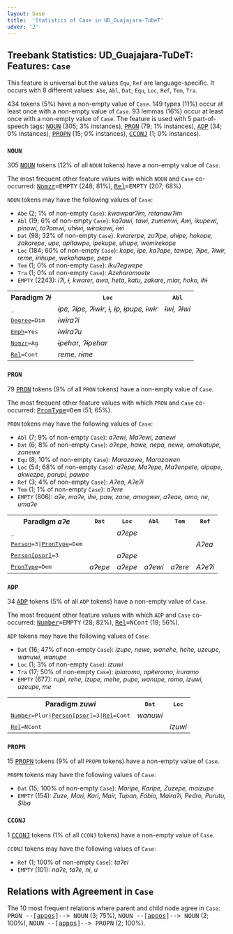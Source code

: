 ```yaml
---
layout: base
title:  'Statistics of Case in UD_Guajajara-TuDeT'
udver: '2'
---
```


## Treebank Statistics: UD_Guajajara-TuDeT: Features: `Case`

This feature is universal but the values `Equ`, `Ref` are language-specific.
It occurs with 8 different values: `Abe`, `Abl`, `Dat`, `Equ`, `Loc`, `Ref`, `Tem`, `Tra`.

434 tokens (5%) have a non-empty value of `Case`.
149 types (11%) occur at least once with a non-empty value of `Case`.
93 lemmas (16%) occur at least once with a non-empty value of `Case`.
The feature is used with 5 part-of-speech tags: <tt><a href="gub_tudet-pos-NOUN.html">NOUN</a></tt> (305; 3% instances), <tt><a href="gub_tudet-pos-PRON.html">PRON</a></tt> (79; 1% instances), <tt><a href="gub_tudet-pos-ADP.html">ADP</a></tt> (34; 0% instances), <tt><a href="gub_tudet-pos-PROPN.html">PROPN</a></tt> (15; 0% instances), <tt><a href="gub_tudet-pos-CCONJ.html">CCONJ</a></tt> (1; 0% instances).

### `NOUN`

305 <tt><a href="gub_tudet-pos-NOUN.html">NOUN</a></tt> tokens (12% of all `NOUN` tokens) have a non-empty value of `Case`.

The most frequent other feature values with which `NOUN` and `Case` co-occurred: <tt><a href="gub_tudet-feat-Nomzr.html">Nomzr</a></tt><tt>=EMPTY</tt> (248; 81%), <tt><a href="gub_tudet-feat-Rel.html">Rel</a></tt><tt>=EMPTY</tt> (207; 68%).

`NOUN` tokens may have the following values of `Case`:

* `Abe` (2; 1% of non-empty `Case`): <em>kwawparʔɨm, retanawʔɨm</em>
* `Abl` (19; 6% of non-empty `Case`): <em>kaʔawi, tawi, zumenwi, Awi, ikupewi, pinowi, toʔomwi, uhɨwi, wɨrakawi, ɨwi</em>
* `Dat` (98; 32% of non-empty `Case`): <em>kwarerpe, zuʔipe, uhɨpe, hokope, zakarepe, upe, apitawpe, ipekupe, uhupe, wemirekope</em>
* `Loc` (184; 60% of non-empty `Case`): <em>kope, ɨpe, kaʔape, tawpe, ʔɨpe, ʔɨwɨr, reme, ɨrɨhupe, wekohawpe, pepe</em>
* `Tem` (1; 0% of non-empty `Case`): <em>Ikuʔegwepe</em>
* `Tra` (1; 0% of non-empty `Case`): <em>Azeharomoete</em>
* `EMPTY` (2243): <em>iʔi, ɨ, kwarer, awa, heta, katu, zakare, miar, hoko, ihɨ</em>

<table>
  <tr><th>Paradigm <i>ʔɨ</i></th><th><tt>Loc</tt></th><th><tt>Abl</tt></th></tr>
  <tr><td><tt>_</tt></td><td><em>ɨpe, ʔɨpe, ʔɨwɨr, ɨ, ɨp, ɨpupe, ɨwɨr</em></td><td><em>ɨwi, ʔɨwi</em></td></tr>
  <tr><td><tt><tt><a href="gub_tudet-feat-Degree.html">Degree</a></tt><tt>=Dim</tt></tt></td><td><em>ɨwɨraʔi</em></td><td></td></tr>
  <tr><td><tt><tt><a href="gub_tudet-feat-Emph.html">Emph</a></tt><tt>=Yes</tt></tt></td><td><em>ɨwɨraʔu</em></td><td></td></tr>
  <tr><td><tt><tt><a href="gub_tudet-feat-Nomzr.html">Nomzr</a></tt><tt>=Ag</tt></tt></td><td><em>ɨpehar, ʔɨpehar</em></td><td></td></tr>
  <tr><td><tt><tt><a href="gub_tudet-feat-Rel.html">Rel</a></tt><tt>=Cont</tt></tt></td><td><em>reme, rɨme</em></td><td></td></tr>
</table>

### `PRON`

79 <tt><a href="gub_tudet-pos-PRON.html">PRON</a></tt> tokens (9% of all `PRON` tokens) have a non-empty value of `Case`.

The most frequent other feature values with which `PRON` and `Case` co-occurred: <tt><a href="gub_tudet-feat-PronType.html">PronType</a></tt><tt>=Dem</tt> (51; 65%).

`PRON` tokens may have the following values of `Case`:

* `Abl` (7; 9% of non-empty `Case`): <em>aʔewi, Maʔewi, zanewi</em>
* `Dat` (6; 8% of non-empty `Case`): <em>aʔepe, hawe, nepa, newe, omokatupe, zanewe</em>
* `Equ` (8; 10% of non-empty `Case`): <em>Marazawe, Marazawen</em>
* `Loc` (54; 68% of non-empty `Case`): <em>aʔepe, Maʔepe, Maʔenpete, aipope, akwezpe, parupi, pawpe</em>
* `Ref` (3; 4% of non-empty `Case`): <em>Aʔea, Aʔeʔi</em>
* `Tem` (1; 1% of non-empty `Case`): <em>aʔere</em>
* `EMPTY` (806): <em>aʔe, maʔe, ihe, paw, zane, amogwer, aʔeae, amo, ne, umaʔe</em>

<table>
  <tr><th>Paradigm <i>aʔe</i></th><th><tt>Dat</tt></th><th><tt>Loc</tt></th><th><tt>Abl</tt></th><th><tt>Tem</tt></th><th><tt>Ref</tt></th></tr>
  <tr><td><tt>_</tt></td><td></td><td><em>aʔepe</em></td><td></td><td></td><td></td></tr>
  <tr><td><tt><tt><a href="gub_tudet-feat-Person.html">Person</a></tt><tt>=3</tt>|<tt><a href="gub_tudet-feat-PronType.html">PronType</a></tt><tt>=Dem</tt></tt></td><td></td><td></td><td></td><td></td><td><em>Aʔea</em></td></tr>
  <tr><td><tt><tt><a href="gub_tudet-feat-Person-psor.html">Person[psor]</a></tt><tt>=3</tt></tt></td><td></td><td><em>aʔepe</em></td><td></td><td></td><td></td></tr>
  <tr><td><tt><tt><a href="gub_tudet-feat-PronType.html">PronType</a></tt><tt>=Dem</tt></tt></td><td><em>aʔepe</em></td><td><em>aʔepe</em></td><td><em>aʔewi</em></td><td><em>aʔere</em></td><td><em>Aʔeʔi</em></td></tr>
</table>

### `ADP`

34 <tt><a href="gub_tudet-pos-ADP.html">ADP</a></tt> tokens (5% of all `ADP` tokens) have a non-empty value of `Case`.

The most frequent other feature values with which `ADP` and `Case` co-occurred: <tt><a href="gub_tudet-feat-Number.html">Number</a></tt><tt>=EMPTY</tt> (28; 82%), <tt><a href="gub_tudet-feat-Rel.html">Rel</a></tt><tt>=NCont</tt> (19; 56%).

`ADP` tokens may have the following values of `Case`:

* `Dat` (16; 47% of non-empty `Case`): <em>izupe, newe, wanehe, hehe, uzeupe, wanuwi, wanupe</em>
* `Loc` (1; 3% of non-empty `Case`): <em>izuwi</em>
* `Tra` (17; 50% of non-empty `Case`): <em>ipiaromo, apɨteromo, iruramo</em>
* `EMPTY` (677): <em>rupi, rehe, izupe, mehe, pupe, wanupe, romo, izuwi, uzeupe, me</em>

<table>
  <tr><th>Paradigm <i>zuwi</i></th><th><tt>Dat</tt></th><th><tt>Loc</tt></th></tr>
  <tr><td><tt><tt><a href="gub_tudet-feat-Number.html">Number</a></tt><tt>=Plur</tt>|<tt><a href="gub_tudet-feat-Person-psor.html">Person[psor]</a></tt><tt>=3</tt>|<tt><a href="gub_tudet-feat-Rel.html">Rel</a></tt><tt>=Cont</tt></tt></td><td><em>wanuwi</em></td><td></td></tr>
  <tr><td><tt><tt><a href="gub_tudet-feat-Rel.html">Rel</a></tt><tt>=NCont</tt></tt></td><td></td><td><em>izuwi</em></td></tr>
</table>

### `PROPN`

15 <tt><a href="gub_tudet-pos-PROPN.html">PROPN</a></tt> tokens (9% of all `PROPN` tokens) have a non-empty value of `Case`.

`PROPN` tokens may have the following values of `Case`:

* `Dat` (15; 100% of non-empty `Case`): <em>Maripe, Karipe, Zuzepe, maizupe</em>
* `EMPTY` (154): <em>Zuze, Mari, Kari, Mair, Tupan, Fábio, Mairaʔi, Pedro, Purutu, Siba</em>

### `CCONJ`

1 <tt><a href="gub_tudet-pos-CCONJ.html">CCONJ</a></tt> tokens (1% of all `CCONJ` tokens) have a non-empty value of `Case`.

`CCONJ` tokens may have the following values of `Case`:

* `Ref` (1; 100% of non-empty `Case`): <em>taʔei</em>
* `EMPTY` (101): <em>naʔe, taʔe, ni, u</em>

## Relations with Agreement in `Case`

The 10 most frequent relations where parent and child node agree in `Case`:
<tt>PRON --[<tt><a href="gub_tudet-dep-appos.html">appos</a></tt>]--> NOUN</tt> (3; 75%),
<tt>NOUN --[<tt><a href="gub_tudet-dep-appos.html">appos</a></tt>]--> NOUN</tt> (2; 100%),
<tt>NOUN --[<tt><a href="gub_tudet-dep-appos.html">appos</a></tt>]--> PROPN</tt> (2; 100%).


